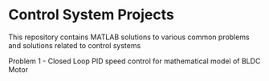 # Control System Projects
This repository contains MATLAB solutions to various common problems and solutions related to control systems


Problem 1 - Closed Loop PID speed control for mathematical model of BLDC Motor